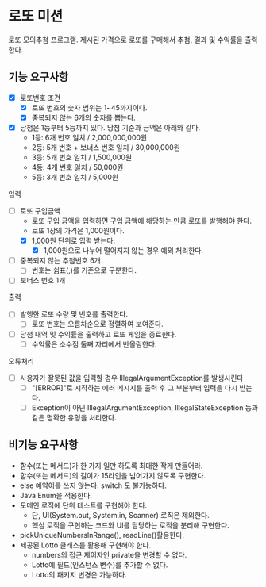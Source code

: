 # 로또 미션

로또 모의추첨 프로그램.
제시된 가격으로 로또를 구매해서 추첨, 결과 및 수익률을 출력한다.

## 기능 요구사항

- [x] 로또번호 조건
  - [x] 로또 번호의 숫자 범위는 1~45까지이다.
  - [x] 중복되지 않는 6개의 숫자를 뽑는다.
- [x] 당첨은 1등부터 5등까지 있다. 당첨 기준과 금액은 아래와 같다.
  - 1등: 6개 번호 일치 / 2,000,000,000원
  - 2등: 5개 번호 + 보너스 번호 일치 / 30,000,000원
  - 3등: 5개 번호 일치 / 1,500,000원
  - 4등: 4개 번호 일치 / 50,000원
  - 5등: 3개 번호 일치 / 5,000원

입력
- [ ] 로또 구입금액
  - 로또 구입 금액을 입력하면 구입 금액에 해당하는 만큼 로또를 발행해야 한다. 
  - 로또 1장의 가격은 1,000원이다.
  - [x] 1,000원 단위로 입력 받는다.
    - [x] 1,000원으로 나누어 떨어지지 않는 경우 예외 처리한다.
- [ ] 중복되지 않는 추첨번호 6개
  - [ ] 번호는 쉼표(,)를 기준으로 구분한다.
- [ ] 보너스 번호 1개

출력
- [ ] 발행한 로또 수량 및 번호를 출력한다.
  - [ ] 로또 번호는 오름차순으로 정렬하여 보여준다.
- [ ] 당첨 내역 및 수익률을 출력하고 로또 게임을 종료한다.
  - [ ] 수익률은 소수점 둘째 자리에서 반올림한다.

오류처리
- [ ] 사용자가 잘못된 값을 입력할 경우 IllegalArgumentException를 발생시킨다
  - [ ] "[ERROR]"로 시작하는 에러 메시지를 출력 후 그 부분부터 입력을 다시 받는다.
  - [ ] Exception이 아닌 IllegalArgumentException, IllegalStateException 등과 같은 명확한 유형을 처리한다.

## 비기능 요구사항

- 함수(또는 메서드)가 한 가지 일만 하도록 최대한 작게 만들어라.
- 함수(또는 메서드)의 길이가 15라인을 넘어가지 않도록 구현한다.
- else 예약어를 쓰지 않는다. switch 도 불가능하다.
- Java Enum을 적용한다.
- 도메인 로직에 단위 테스트를 구현해야 한다. 
  - 단, UI(System.out, System.in, Scanner) 로직은 제외한다.
  - 핵심 로직을 구현하는 코드와 UI를 담당하는 로직을 분리해 구현한다.
- pickUniqueNumbersInRange(), readLine()활용한다.
- 제공된 Lotto 클래스를 활용해 구현해야 한다.
  - numbers의 접근 제어자인 private을 변경할 수 없다.
  - Lotto에 필드(인스턴스 변수)를 추가할 수 없다.
  - Lotto의 패키지 변경은 가능하다.